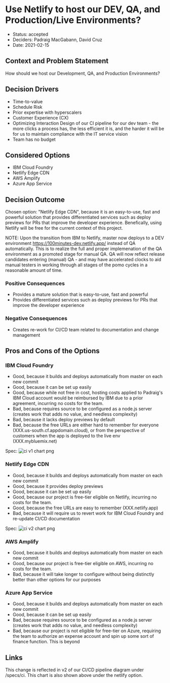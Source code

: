 # Use Netlify to host our DEV, QA, and Production/Live Environments?

* Status: accepted
* Deciders: Padraig MacGabann, David Cruz
* Date: 2021-02-15 

## Context and Problem Statement

How should we host our Development, QA, and Production Environments?

## Decision Drivers <!-- optional -->

* Time-to-value
* Schedule Risk
* Prior expertise with hyperscalers 
* Customer Experience (CX)
* Optimizing Interaction Design of our CI pipeline for our dev team - the more clicks a process has, the less efficient it is, and the harder it will be for us to maintain compliance with the IT service vision
* Team has no budget

## Considered Options

* IBM Cloud Foundry
* Netlify Edge CDN
* AWS Amplify
* Azure App Service

## Decision Outcome

Chosen option: "Netlify Edge CDN", because it is an easy-to-use, fast and powerful solution that provides differentiated services such as deploy previews for PRs that improve the developer experience. Benefically, using Netlify will be free for the current context of this project.

NOTE: Upon the transition from IBM to Netlify, master now deploys to a DEV environment https://100minutes-dev.netlify.app/ instead of QA automatically. This is to realize the full and proper implemenation of the QA environment as a promoted stage for manual QA.  QA will now reflect release candidates entering (manual) QA - and may have accelerated clocks to aid manual testers in working through all stages of the pomo cycles in a reasonable amount of time.

### Positive Consequences <!-- optional -->

* Provides a mature solution that is easy-to-use, fast and powerful
* Provides differentiated services such as deploy previews for PRs that improve the developer experience

### Negative Consequences <!-- optional -->

* Creates re-work for CI/CD team related to documentation and change management

## Pros and Cons of the Options <!-- optional -->

### IBM Cloud Foundry

* Good, because it builds and deploys automatically from master on each new commit
* Good, because it can be set up easily
* Good, because while not free in cost, hosting costs applied to Padraig's IBM Cloud account would be reimbursed by IBM due to a prior agreement, incurring no costs for the team.
* Bad, because requires source to be configured as a node.js server (creates work that adds no value, and needless complexity) 
* Bad, because it lacks deploy previews by default
* Bad, because the free URLs are either hard to remember for everyone (XXX.us-south.cf.appdomain.cloud), or from the perspective of customers when the app is deployed to the live env (XXX.mybluemix.net)

Spec:
![ci v1 chart png](https://ligmabukkit.s3-us-west-1.amazonaws.com/cse110/adr-0008/CSE+110+CI_CD+-+v1.png)


### Netlify Edge CDN

* Good, because it builds and deploys automatically from master on each new commit
* Good, because it provides deploy previews
* Good, because it can be set up easily
* Good, because our project is free-tier eligible on Netlify, incurring no costs for the team.
* Good, because the free URLs are easy to remember (XXX.netlify.app)
* Bad, because it will require us to revert work for IBM Cloud Foundry and re-update CI/CD documentation

Spec:
![ci v2 chart png](https://ligmabukkit.s3-us-west-1.amazonaws.com/cse110/adr-0008/CSE+110+CI_CD+-+v2.png)

### AWS Amplify

* Good, because it builds and deploys automatically from master on each new commit
* Good, because our project is free-tier eligible on AWS, incurring no costs for the team.
* Bad, because it will take longer to configure without being distinctly better than other options for our purposes

### Azure App Service

* Good, because it builds and deploys automatically from master on each new commit
* Good, because it can be set up easily
* Bad, because requires source to be configured as a node.js server (creates work that adds no value, and needless complexity) 
* Bad, because our project is not eligible for free-tier on Azure, requiring the team to authorize an expense account and spin up some sort of finance function. This is beyond 

## Links 

This change is reflected in v2 of our CI/CD pipeline diagram under /specs/ci. This chart is also shown above under the netlify option.


